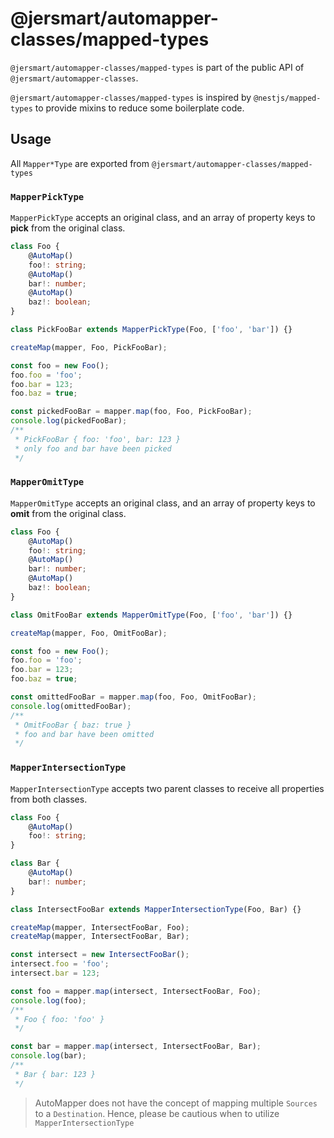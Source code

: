 # @jersmart/automapper-classes/mapped-types

`@jersmart/automapper-classes/mapped-types` is part of the public API of `@jersmart/automapper-classes`.

`@jersmart/automapper-classes/mapped-types` is inspired by `@nestjs/mapped-types` to provide mixins to reduce some boilerplate code.

## Usage

All `Mapper*Type` are exported from `@jersmart/automapper-classes/mapped-types`

### `MapperPickType`

`MapperPickType` accepts an original class, and an array of property keys to **pick** from the original class.

```ts
class Foo {
    @AutoMap()
    foo!: string;
    @AutoMap()
    bar!: number;
    @AutoMap()
    baz!: boolean;
}

class PickFooBar extends MapperPickType(Foo, ['foo', 'bar']) {}

createMap(mapper, Foo, PickFooBar);

const foo = new Foo();
foo.foo = 'foo';
foo.bar = 123;
foo.baz = true;

const pickedFooBar = mapper.map(foo, Foo, PickFooBar);
console.log(pickedFooBar);
/**
 * PickFooBar { foo: 'foo', bar: 123 }
 * only foo and bar have been picked
 */
```

### `MapperOmitType`

`MapperOmitType` accepts an original class, and an array of property keys to **omit** from the original class.

```ts
class Foo {
    @AutoMap()
    foo!: string;
    @AutoMap()
    bar!: number;
    @AutoMap()
    baz!: boolean;
}

class OmitFooBar extends MapperOmitType(Foo, ['foo', 'bar']) {}

createMap(mapper, Foo, OmitFooBar);

const foo = new Foo();
foo.foo = 'foo';
foo.bar = 123;
foo.baz = true;

const omittedFooBar = mapper.map(foo, Foo, OmitFooBar);
console.log(omittedFooBar);
/**
 * OmitFooBar { baz: true }
 * foo and bar have been omitted
 */
```

### `MapperIntersectionType`

`MapperIntersectionType` accepts two parent classes to receive all properties from both classes.

```ts
class Foo {
    @AutoMap()
    foo!: string;
}

class Bar {
    @AutoMap()
    bar!: number;
}

class IntersectFooBar extends MapperIntersectionType(Foo, Bar) {}

createMap(mapper, IntersectFooBar, Foo);
createMap(mapper, IntersectFooBar, Bar);

const intersect = new IntersectFooBar();
intersect.foo = 'foo';
intersect.bar = 123;

const foo = mapper.map(intersect, IntersectFooBar, Foo);
console.log(foo);
/**
 * Foo { foo: 'foo' }
 */

const bar = mapper.map(intersect, IntersectFooBar, Bar);
console.log(bar);
/**
 * Bar { bar: 123 }
 */
```

> AutoMapper does not have the concept of mapping multiple `Sources` to a `Destination`. Hence, please be cautious when to utilize `MapperIntersectionType`
